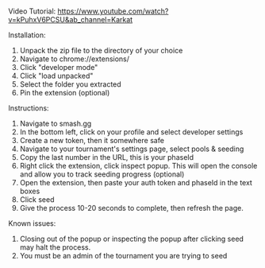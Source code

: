 # 

Video Tutorial: https://www.youtube.com/watch?v=kPuhxV6PCSU&ab_channel=Karkat

Installation: 
1. Unpack the zip file to the directory of your choice
2. Navigate to chrome://extensions/
3. Click "developer mode"
4. Click "load unpacked"
5. Select the folder you extracted
6. Pin the extension (optional)

Instructions:
1. Navigate to smash.gg
2. In the bottom left, click on your profile and select developer settings
3. Create a new token, then it somewhere safe
4. Navigate to your tournament's settings page, select pools & seeding
5. Copy the last number in the URL, this is your phaseId
6. Right click the extension, click inspect popup. This will open the console and allow you to track seeding progress (optional)
7. Open the extension, then paste your auth token and phaseId in the text boxes
8. Click seed
9. Give the process 10-20 seconds to complete, then refresh the page.

Known issues:
1. Closing out of the popup or inspecting the popup after clicking seed may halt the process.
2. You must be an admin of the tournament you are trying to seed
